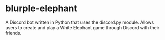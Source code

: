 # blurple-elephant

A Discord bot written in Python that uses the discord.py module. Allows users to create and play a White Elephant game through Discord with their friends.

